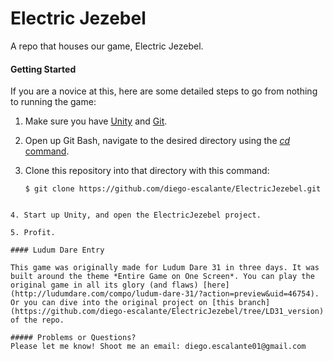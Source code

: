 # Electric Jezebel
A repo that houses our game, Electric Jezebel.

#### Getting Started


If you are a novice at this, here are some detailed steps to go from nothing to running the game:

1. Make sure you have [Unity](http://unity3d.com/unity/download "Download Unity") and [Git](http://git-scm.com/downloads "Download Git").

2. Open up Git Bash, navigate to the desired directory using the [*cd* command](http://unixhelp.ed.ac.uk/tasks/cd1.html "PLZ HELP, WAT IS CD?").

3. Clone this repository into that directory with this command:

    ```
    $ git clone https://github.com/diego-escalante/ElectricJezebel.git
 ```

4. Start up Unity, and open the ElectricJezebel project.

5. Profit.

#### Ludum Dare Entry

This game was originally made for Ludum Dare 31 in three days. It was built around the theme *Entire Game on One Screen*. You can play the original game in all its glory (and flaws) [here](http://ludumdare.com/compo/ludum-dare-31/?action=preview&uid=46754). Or you can dive into the original project on [this branch](https://github.com/diego-escalante/ElectricJezebel/tree/LD31_version) of the repo.

##### Problems or Questions?
Please let me know! Shoot me an email: diego.escalante01@gmail.com